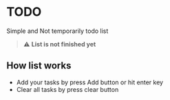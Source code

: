 # TODO

Simple and Not temporarily todo list

> :warning: **List is not finished yet**

## How list works

- Add your tasks by press Add button or hit enter key
- Clear all tasks by press clear button

